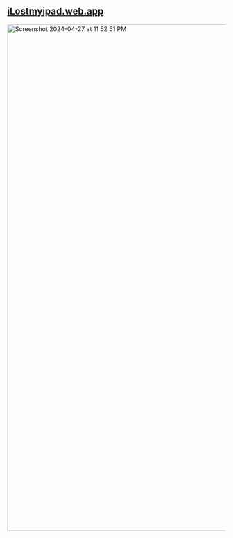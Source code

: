 ## <a href="https://ilostmyipad.web.app">iLostmyipad.web.app</a>
<img width="1170" alt="Screenshot 2024-04-27 at 11 52 51 PM" src="https://github.com/sudo-self/react-firebase-photos/assets/119916323/85d445f5-57f6-42d0-8432-bfd18848e85c">
